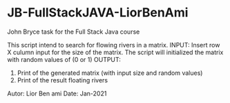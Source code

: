# JB-FullStackJAVA-LiorBenAmi
John Bryce task for the Full Stack Java course

 This script intend to search for flowing rivers in a matrix.
 INPUT: 
 Insert row X culumn input for the size of the matrix.
 The script will initialized the matrix with random values of (0 or 1)
 OUTPUT: 
 1) Print of the generated matrix (with input size and random values)
 2) Print of the result floating rivers

 Autor: Lior Ben ami
 Date: Jan-2021
